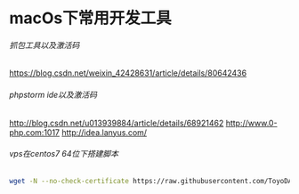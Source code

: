 # macOs下常用开发工具

###### 抓包工具以及激活码
https://blog.csdn.net/weixin_42428631/article/details/80642436

###### phpstorm ide以及激活码
http://blog.csdn.net/u013939884/article/details/68921462
http://www.0-php.com:1017
http://idea.lanyus.com/ 

###### vps在centos7 64位下搭建脚本
```bash
wget -N --no-check-certificate https://raw.githubusercontent.com/ToyoDAdoubi/doubi/master/ssr.sh && chmod +x ssr.sh && bash ssr.sh
```